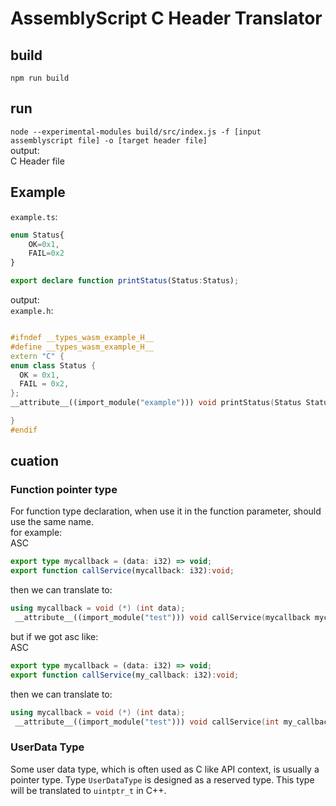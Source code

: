 # AssemblyScript C Header Translator

## build
`npm run build`
## run
`node --experimental-modules build/src/index.js -f [input assemblyscript file] -o [target header file]`  
output:  
C Header file

## Example
`example.ts`:  
```typescript
enum Status{
    OK=0x1,
    FAIL=0x2
}

export declare function printStatus(Status:Status);
```

output:  
`example.h`:  
```C++

#ifndef __types_wasm_example_H__
#define __types_wasm_example_H__
extern "C" {
enum class Status {
  OK = 0x1,
  FAIL = 0x2,
};
__attribute__((import_module("example"))) void printStatus(Status Status);

}
#endif


```

## cuation
### Function pointer type
For function type declaration, when use it in the function parameter, should use the same name.  
for example:  
ASC
```typescript
export type mycallback = (data: i32) => void;
export function callService(mycallback: i32):void;
```
then we can translate to:  
```C++
using mycallback = void (*) (int data);
 __attribute__((import_module("test"))) void callService(mycallback mycallback);

```

but if we got asc like:  
ASC
```typescript
export type mycallback = (data: i32) => void;
export function callService(my_callback: i32):void;
```
then we can translate to:  
```C++
using mycallback = void (*) (int data);
 __attribute__((import_module("test"))) void callService(int my_callback);

```

### UserData Type
Some user data type, which is often used as C like API context, is usually a pointer type. Type `UserDataType` is designed as a reserved type. This type will be translated to `uintptr_t` in C++.
